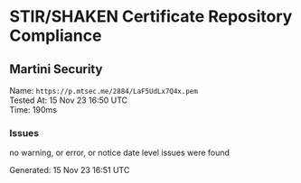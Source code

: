 # STIR/SHAKEN Certificate Repository Compliance

## Martini Security

Name: `https://p.mtsec.me/2884/LaF5UdLx7Q4x.pem`\
Tested At: 15 Nov 23 16:50 UTC\
Time: 190ms

### Issues

no warning, or error, or notice date level issues were found

Generated: 15 Nov 23 16:51 UTC